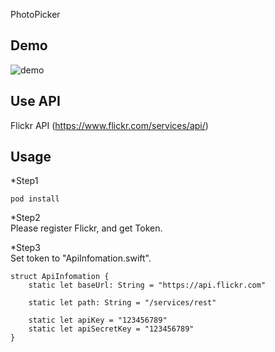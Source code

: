 PhotoPicker  

## Demo
![demo](http://i.giphy.com/l3q30kL1PjN3wZadW.gif)
## Use API 
Flickr API (https://www.flickr.com/services/api/)
## Usage
*Step1
```
pod install
```
*Step2  
Please register Flickr, and get Token.  

*Step3  
Set token to "ApiInfomation.swift".  
```
struct ApiInfomation {
    static let baseUrl: String = "https://api.flickr.com"

    static let path: String = "/services/rest"
    
    static let apiKey = "123456789"
    static let apiSecretKey = "123456789"   
}
```

